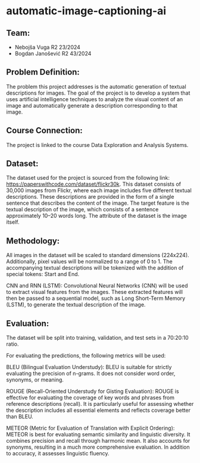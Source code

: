 # automatic-image-captioning-ai

## Team:
- Nebojša Vuga R2 23/2024
- Bogdan Janošević R2 43/2024

## Problem Definition:
The problem this project addresses is the automatic generation of textual descriptions for images. The goal of the project is to develop a system that uses artificial intelligence techniques to analyze the visual content of an image and automatically generate a description corresponding to that image.

## Course Connection:
The project is linked to the course Data Exploration and Analysis Systems.

## Dataset:
The dataset used for the project is sourced from the following link:
https://paperswithcode.com/dataset/flickr30k.
This dataset consists of 30,000 images from Flickr, where each image includes five different textual descriptions. These descriptions are provided in the form of a single sentence that describes the content of the image. The target feature is the textual description of the image, which consists of a sentence approximately 10–20 words long. The attribute of the dataset is the image itself.

## Methodology:
All images in the dataset will be scaled to standard dimensions (224x224). Additionally, pixel values will be normalized to a range of 0 to 1. The accompanying textual descriptions will be tokenized with the addition of special tokens: Start and End.

CNN and RNN (LSTM):
Convolutional Neural Networks (CNN) will be used to extract visual features from the images. These extracted features will then be passed to a sequential model, such as Long Short-Term Memory (LSTM), to generate the textual description of the image.

## Evaluation:
The dataset will be split into training, validation, and test sets in a 70:20:10 ratio.

For evaluating the predictions, the following metrics will be used:

BLEU (Bilingual Evaluation Understudy):
BLEU is suitable for strictly evaluating the precision of n-grams. It does not consider word order, synonyms, or meaning.

ROUGE (Recall-Oriented Understudy for Gisting Evaluation):
ROUGE is effective for evaluating the coverage of key words and phrases from reference descriptions (recall). It is particularly useful for assessing whether the description includes all essential elements and reflects coverage better than BLEU.

METEOR (Metric for Evaluation of Translation with Explicit Ordering):
METEOR is best for evaluating semantic similarity and linguistic diversity. It combines precision and recall through harmonic mean. It also accounts for synonyms, resulting in a much more comprehensive evaluation. In addition to accuracy, it assesses linguistic fluency.

